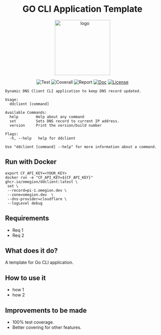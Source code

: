 <h1 align="center">
GO CLI Application Template
</h1>

<p align="center">
  <a href="https://omegion.dev" target="_blank">
    <img width="180" src="https://cdn.logo.com/hotlink-ok/logo-social-sq.png" alt="logo">
  </a>
</p>

<p align="center">
    <img src="https://img.shields.io/github/workflow/status/omegion/go-ddclient/Test" alt="Test"></a>
    <img src="https://coveralls.io/repos/github/omegion/go-ddclient/badge.svg?branch=master" alt="Coverall"></a>
    <img src="https://goreportcard.com/badge/github.com/omegion/go-ddclient" alt="Report"></a>
    <a href="http://pkg.go.dev/github.com/omegion/go-ddclient"><img src="https://img.shields.io/badge/pkg.go.dev-doc-blue" alt="Doc"></a>
    <a href="https://github.com/omegion/go-ddclient/blob/master/LICENSE"><img src="https://img.shields.io/github/license/omegion/go-ddclient" alt="License"></a>
</p>

```shell
Dynamic DNS Client CLI application to keep DNS record updated.

Usage:
  ddclient [command]

Available Commands:
  help        Help about any command
  set         Sets DNS record to current IP address.
  version     Print the version/build number

Flags:
  -h, --help   help for ddclient

Use "ddclient [command] --help" for more information about a command.
```

## Run with Docker

```shell
export CF_API_KEY=<YOUR_KEY>
docker run -e "CF_API_KEY=${CF_API_KEY}" ghcr.io/omegion/ddclient:latest \
 set \
 --record=pi-1.omegion.dev \
 --zone=omegion.dev  \
 --dns-provider=cloudflare \
 --logLevel debug
```

## Requirements

* Req 1
* Req 2

## What does it do?

A template for Go CLI application.

## How to use it

* how 1
* how 2

## Improvements to be made

* 100% test coverage.
* Better covering for other features.


